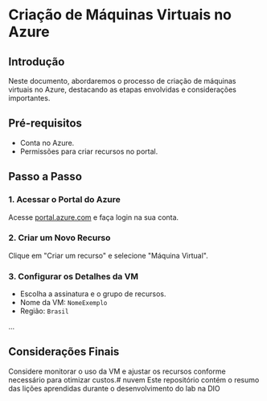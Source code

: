 # Criação de Máquinas Virtuais no Azure

## Introdução
Neste documento, abordaremos o processo de criação de máquinas virtuais no Azure, destacando as etapas envolvidas e considerações importantes.

## Pré-requisitos
- Conta no Azure.
- Permissões para criar recursos no portal.

## Passo a Passo

### 1. Acessar o Portal do Azure
Acesse [portal.azure.com](https://portal.azure.com) e faça login na sua conta.

### 2. Criar um Novo Recurso
Clique em "Criar um recurso" e selecione "Máquina Virtual".

### 3. Configurar os Detalhes da VM
- Escolha a assinatura e o grupo de recursos.
- Nome da VM: `NomeExemplo`
- Região: `Brasil`

...

## Considerações Finais
Considere monitorar o uso da VM e ajustar os recursos conforme necessário para otimizar custos.# nuvem
Este repositório contém o resumo das lições aprendidas durante o desenvolvimento do lab na DIO
